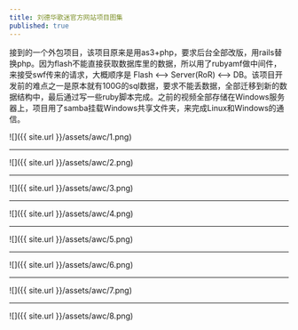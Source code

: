 ```yaml
---
title: 刘德华歌迷官方网站项目图集
published: true
---
```


接到的一个外包项目，该项目原来是用as3+php，要求后台全部改版，用rails替换php。因为flash不能直接获取数据库里的数据，所以用了rubyamf做中间件，来接受swf传来的请求，大概顺序是 Flash <–> Server(RoR) <–> DB。该项目开发前的难点之一是原本就有100G的sql数据，要求不能丢数据，全部迁移到新的数据结构中，最后通过写一些ruby脚本完成。之前的视频全部存储在Windows服务器上，项目用了samba挂载Windows共享文件夹，来完成Linux和Windows的通信。

![]({{ site.url }}/assets/awc/1.png)
* * *
![]({{ site.url }}/assets/awc/2.png)
* * *
![]({{ site.url }}/assets/awc/3.png)
* * *
![]({{ site.url }}/assets/awc/4.png)
* * *
![]({{ site.url }}/assets/awc/5.png)
* * *
![]({{ site.url }}/assets/awc/6.png)
* * *
![]({{ site.url }}/assets/awc/7.png)
* * *
![]({{ site.url }}/assets/awc/8.png)
